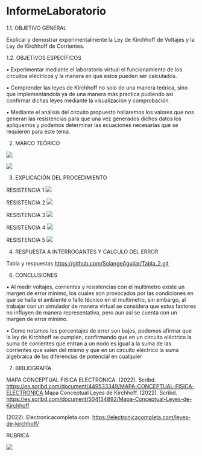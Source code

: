 # InformeLaboratorio


1.1.	OBJETIVO GENERAL

Explicar y demostrar experimentalmente la Ley de Kirchhoff de Voltajes y la Ley de Kirchhoff de Corrientes.

1.2.	OBJETIVOS ESPECÍFICOS

•	Experimentar mediante el laboratorio virtual el funcionamiento de los circuitos eléctricos y la manera en que estos pueden ser calculados.

•	Comprender las leyes de Kirchhoff no solo de una manera teórica, sino que implementándola ya de una manera más practica pudiendo así confirmar dichas leyes mediante la visualización y comprobación. 

•	Mediante el análisis del circuito propuesto hallaremos los valores que nos generan las resistencias para que una vez generados dichos datos los apliquemos y podamos determinar las ecuaciones necesarias que se requieren para éste tema.

2. MARCO TEÓRICO 


![](https://github.com/SolangeAguilar/Mapa-Leyes-de-Kirchhoff.git)

![](https://github.com/SolangeAguilar/Mapa-Leyes-de-Kirchhoff-2.git)


3. EXPLICACIÓN DEL PROCEDIMIENTO

RESISTENCIA 1
![](https://github.com/SolangeAguilar/Resistencia_1.git)

RESISTENCIA 2
![](https://github.com/SolangeAguilar/Resistencia_2.git)

RESISTENCIA 3
![](https://github.com/SolangeAguilar/Resistencia-3.git)

RESISTENCIA 4
![](https://github.com/SolangeAguilar/Resistencia-4.git)

RESISTENCIA 5
![](https://github.com/SolangeAguilar/Resistencia_5.git)



4. RESPUESTA A INTERROGANTES Y CALCULO DEL ERROR

Tabla y respuestas 
https://github.com/SolangeAguilar/Tabla_2.git


6. CONCLUSIONES

•	Al medir voltajes, corrientes y resistencias con el multímetro existe un margen de error mínimo, los cuales son provocados por las condiciones en que se halla el ambiente o fallo técnico en el multímetro, sin embargo, al trabajar con un simulador de manera virtual se considera que estos factores no influyen de manera representativa, pero aun así se cuenta con un margen de error mínimo.

•	Como notamos los porcentajes de error son bajos, podemos afirmar que la ley de Kirchhoff se cumplen, confirmando que en un circuito eléctrico la suma de corrientes que entran a un nodo es igual a la suma de las corrientes que salen del mismo y que en un circuito eléctrico la suma algebraica de las diferencias de potencial en cualquier 


7. BIBLIOGRAFÍA

MAPA CONCEPTUAL FISICA ELECTRONICA. (2022). Scribd. https://es.scribd.com/document/449533349/MAPA-CONCEPTUAL-FISICA-ELECTRONICA
Mapa Conceptual Leyes de Kirchhoff. (2022). Scribd. https://es.scribd.com/document/504134892/Mapa-Conceptual-Leyes-de-Kirchhoff

(2022). Electronicacompleta.com. https://electronicacompleta.com/leyes-de-kirchhoff/


RUBRICA

![](https://github.com/doalulema/InformeLaboratorio/blob/main/Laboratorio.png)
